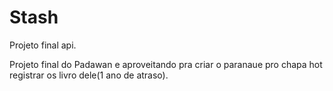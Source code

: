 # Stash
Projeto final api.

Projeto final do Padawan  e aproveitando pra criar o paranaue pro chapa hot registrar os livro dele(1 ano de atraso).
